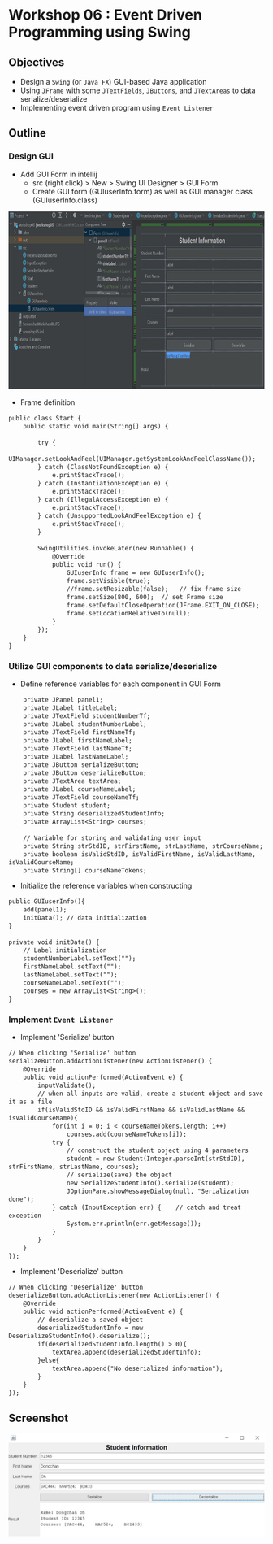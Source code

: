 # Workshop 06 : Event Driven Programming using Swing

## Objectives
* Design a `Swing` (or `Java FX`) GUI-based Java application
* Using `JFrame` with some `JTextFields`, `JButtons`, and `JTextAreas` to data serialize/deserialize
* Implementing event driven program using `Event Listener`

## Outline
### Design GUI
* Add GUI Form in intellij
    * src (right click) > New > Swing UI Designer > GUI Form 
    * Create GUI form (GUIuserInfo.form) as well as GUI manager class (GUIuserInfo.class)

<img src="https://github.com/chanlenium/Java/blob/main/06_Inner%20Classes%20and%20Anonymous%20Classes%20in%20Java%2C%20Event%20Driven%20Programming%20using%20Swing%2C%20and%20JavaFX/workshop06/GUIuserInfo.JPG" width="600" height="350" />

* Frame definition
```
public class Start {
    public static void main(String[] args) {

        try {
            UIManager.setLookAndFeel(UIManager.getSystemLookAndFeelClassName());
        } catch (ClassNotFoundException e) {
            e.printStackTrace();
        } catch (InstantiationException e) {
            e.printStackTrace();
        } catch (IllegalAccessException e) {
            e.printStackTrace();
        } catch (UnsupportedLookAndFeelException e) {
            e.printStackTrace();
        }

        SwingUtilities.invokeLater(new Runnable() {
            @Override
            public void run() {
                GUIuserInfo frame = new GUIuserInfo();
                frame.setVisible(true);
                //frame.setResizable(false);   // fix frame size
                frame.setSize(800, 600);  // set Frame size
                frame.setDefaultCloseOperation(JFrame.EXIT_ON_CLOSE);
                frame.setLocationRelativeTo(null);
            }
        });
    }
}
```

### Utilize GUI components to data serialize/deserialize
* Define reference variables for each component in GUI Form
```
    private JPanel panel1;
    private JLabel titleLabel;
    private JTextField studentNumberTf;
    private JLabel studentNumberLabel;
    private JTextField firstNameTf;
    private JLabel firstNameLabel;
    private JTextField lastNameTf;
    private JLabel lastNameLabel;
    private JButton serializeButton;
    private JButton deserializeButton;
    private JTextArea textArea;
    private JLabel courseNameLabel;
    private JTextField courseNameTf;
    private Student student;
    private String deserializedStudentInfo;
    private ArrayList<String> courses;

    // Variable for storing and validating user input
    private String strStdID, strFirstName, strLastName, strCourseName;
    private boolean isValidStdID, isValidFirstName, isValidLastName, isValidCourseName;
    private String[] courseNameTokens;
```

* Initialize the reference variables when constructing 
```
public GUIuserInfo(){
    add(panel1);
    initData(); // data initialization
}

private void initData() {
    // Label initialization
    studentNumberLabel.setText("");
    firstNameLabel.setText("");
    lastNameLabel.setText("");
    courseNameLabel.setText("");
    courses = new ArrayList<String>();
}
```

### Implement `Event Listener`
* Implement 'Serialize' button
```
// When clicking 'Serialize' button
serializeButton.addActionListener(new ActionListener() {
    @Override
    public void actionPerformed(ActionEvent e) {
        inputValidate();
        // when all inputs are valid, create a student object and save it as a file
        if(isValidStdID && isValidFirstName && isValidLastName && isValidCourseName){
            for(int i = 0; i < courseNameTokens.length; i++)
                courses.add(courseNameTokens[i]);
            try {
                // construct the student object using 4 parameters
                student = new Student(Integer.parseInt(strStdID), strFirstName, strLastName, courses);
                // serialize(save) the object
                new SerializeStudentInfo().serialize(student);
                JOptionPane.showMessageDialog(null, "Serialization done");
            } catch (InputException err) {    // catch and treat exception
                System.err.println(err.getMessage());
            }
        }
    }
});
```

* Implement 'Deserialize' button
```
// When clicking 'Deserialize' button
deserializeButton.addActionListener(new ActionListener() {
    @Override
    public void actionPerformed(ActionEvent e) {
        // deserialize a saved object
        deserializedStudentInfo = new DeserializeStudentInfo().deserialize();
        if(deserializedStudentInfo.length() > 0){
            textArea.append(deserializedStudentInfo);
        }else{
            textArea.append("No deserialized information");
        }
    }
});
```

## Screenshot
<img src="https://github.com/chanlenium/Java/blob/main/06_Inner%20Classes%20and%20Anonymous%20Classes%20in%20Java%2C%20Event%20Driven%20Programming%20using%20Swing%2C%20and%20JavaFX/workshop06/ScreenshotWorkshop06.JPG">
